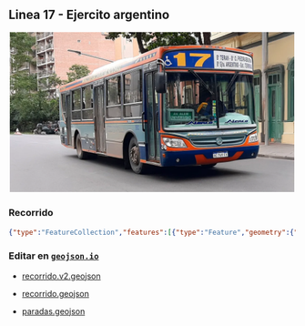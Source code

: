 ## Linea 17 - Ejercito argentino

<p align="center"><img src="../img/landscape.webp" width="500px" /></p>

### Recorrido

```geojson
{"type":"FeatureCollection","features":[{"type":"Feature","geometry":{"type":"LineString","coordinates":[[-65.24130214164433,-26.857246851486963],[-65.24118875251543,-26.856851574232152],[-65.24085700497699,-26.855303955374364],[-65.24070182509597,-26.85455367701709],[-65.24313464516447,-26.854093682469056],[-65.24478155422325,-26.853781063747878],[-65.24441613063276,-26.852405531114723],[-65.24415582889701,-26.85131581157521],[-65.2474096005938,-26.85062803236639],[-65.24698911317455,-26.849020220507963],[-65.24656862575532,-26.8473543246854],[-65.24639342266394,-26.846693319012598],[-65.24471147298682,-26.847037221094347],[-65.241432672277,-26.847742887029458],[-65.23867948084126,-26.848301163924475],[-65.2388396665248,-26.849038085209653],[-65.23902488122138,-26.8495606264864],[-65.23969565877117,-26.85098532078872],[-65.24015619261128,-26.851923197530898],[-65.24033640150526,-26.852365336727917],[-65.23986085025726,-26.85250825003834],[-65.23626167818037,-26.85321834787336],[-65.23595632422115,-26.851923197530922],[-65.23359358538907,-26.852365336727917],[-65.22995937269387,-26.853008445203628],[-65.22728627409991,-26.853526502151247],[-65.2246081697033,-26.854017760859048],[-65.22393238635087,-26.8510746427181],[-65.2235519453525,-26.84936858168216],[-65.22307138830193,-26.847425784526944],[-65.2226659182905,-26.845746466324336],[-65.2220652219773,-26.8432095766909],[-65.22162471134762,-26.84132027159885],[-65.22110410787616,-26.83920314049247],[-65.22048839415514,-26.836491904246987],[-65.21982262240793,-26.83358406473407],[-65.21922693189737,-26.831082637678456],[-65.218846490899,-26.829398610137478],[-65.2173147153002,-26.829711296188968],[-65.21500704029681,-26.830198191322175],[-65.21114256068155,-26.830997766863014],[-65.2079638760239,-26.831703532762504],[-65.20467506370885,-26.832378026443003],[-65.20138625139377,-26.833115051369074],[-65.19886332687811,-26.833660000048603],[-65.19753678918633,-26.83397714110593],[-65.19786717215862,-26.835393098091625],[-65.20021989938553,-26.83480349039369],[-65.20244748154717,-26.834271947489583],[-65.2028129051377,-26.83591570234865],[-65.20338356663531,-26.838439355630207],[-65.20380405405457,-26.840123248748267],[-65.20433967493388,-26.84247261746216],[-65.20461999988008,-26.843754476793436],[-65.20677249500257,-26.843339102362723],[-65.21065699782825,-26.842539613953896],[-65.2134151950666,-26.842008107362357],[-65.2172596514714,-26.84125774086769],[-65.21968746573745,-26.840815558283218],[-65.22151958949286,-26.840435905191434],[-65.22193507110953,-26.84227162774901],[-65.22247569779144,-26.844594153783948],[-65.22293623163159,-26.846376213569826],[-65.22330666102475,-26.847957265682822],[-65.22379722968056,-26.850002774913236],[-65.22441294340163,-26.852727085695214],[-65.22717114063997,-26.852200092987772],[-65.2297741579974,-26.851704360319598],[-65.23131093939882,-26.851431929730527],[-65.23159126434501,-26.852686891422604],[-65.23432943837291,-26.85219116088683],[-65.23604642866829,-26.851869604783587],[-65.23632675361448,-26.853088833506142],[-65.23955549629821,-26.852476987767137],[-65.24023628545324,-26.852298346051537],[-65.24013616940101,-26.852101839838692],[-65.24098715584479,-26.851936595713774],[-65.24368528345181,-26.851409599325308],[-65.24581775536384,-26.85093619369756],[-65.24626827759879,-26.85271368760592],[-65.24645349229537,-26.853472910163198],[-65.24476153101304,-26.853825723618066],[-65.24251392564095,-26.854249991505803],[-65.24078191793775,-26.854562608931552],[-65.2408570049769,-26.85499580593677],[-65.24097213843694,-26.855263762017042],[-65.24122242856747,-26.85638023885482],[-65.24141765486924,-26.857193027063445],[-65.24152277672407,-26.85762621399829]]},"properties":{"name":"Linea 17 - Ejercito Argentino"}}]}
```

### Editar en [`geojson.io`](https://geojson.io/#map=11/-26.8139/-65.2008)

- [recorrido.v2.geojson](https://geojson.io/#data=data:text/x-url,https%3A%2F%2Fraw.githubusercontent.com%2FFrancoJavierGadea%2FTucuman-colectivos%2Frefs%2Fheads%2Fmain%2Fpublic%2Fdata%2Furbano%2F17%2Fejercito-argentino%2Frecorrido.v2.geojson)

- [recorrido.geojson](https://geojson.io/#data=data:text/x-url,https%3A%2F%2Fraw.githubusercontent.com%2FFrancoJavierGadea%2FTucuman-colectivos%2Frefs%2Fheads%2Fmain%2Fpublic%2Fdata%2Furbano%2F17%2Fejercito-argentino%2Frecorrido.geojson)

- [paradas.geojson](https://geojson.io/#data=data:text/x-url,https%3A%2F%2Fraw.githubusercontent.com%2FFrancoJavierGadea%2FTucuman-colectivos%2Frefs%2Fheads%2Fmain%2Fpublic%2Fdata%2Furbano%2F17%2Fejercito-argentino%2Fparadas.geojson)